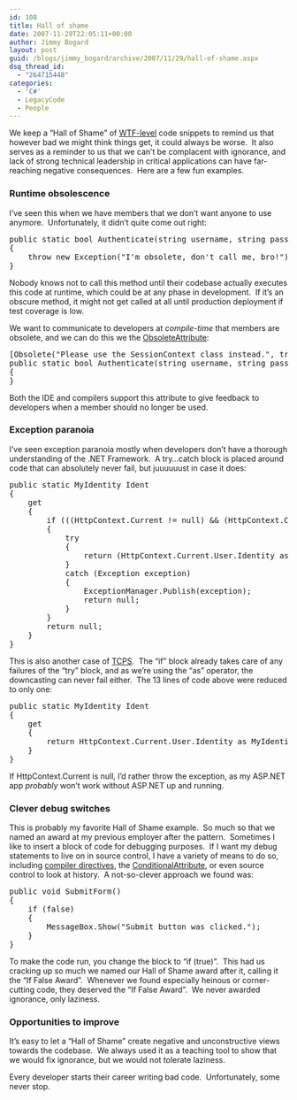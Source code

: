 ```yaml
---
id: 108
title: Hall of shame
date: 2007-11-29T22:05:11+00:00
author: Jimmy Bogard
layout: post
guid: /blogs/jimmy_bogard/archive/2007/11/29/hall-of-shame.aspx
dsq_thread_id:
  - "264715448"
categories:
  - 'C#'
  - LegacyCode
  - People
---
```

We keep a &#8220;Hall of Shame&#8221; of [WTF-level](http://worsethanfailure.com/) code snippets&nbsp;to remind us that however bad we might think things get, it could always be worse.&nbsp; It also serves as a reminder to us that we can&#8217;t be complacent with ignorance, and lack of strong technical leadership in critical applications can have far-reaching negative consequences.&nbsp; Here are a few fun examples.

### Runtime obsolescence

I&#8217;ve seen this when we have members that we don&#8217;t want anyone to use anymore.&nbsp; Unfortunately, it didn&#8217;t quite come out right:

<div class="CodeFormatContainer">
  <pre><span class="kwrd">public</span> <span class="kwrd">static</span> <span class="kwrd">bool</span> Authenticate(<span class="kwrd">string</span> username, <span class="kwrd">string</span> password)
{
    <span class="kwrd">throw</span> <span class="kwrd">new</span> Exception(<span class="str">"I'm obsolete, don't call me, bro!"</span>);
}
</pre>
</div>

Nobody knows not to call this method until their codebase actually executes this code at runtime, which could be at any phase in development.&nbsp; If it&#8217;s an obscure method, it might not get called at all until production deployment if test&nbsp;coverage is low.

We want to communicate to developers at _compile-time_ that members are obsolete, and we can do this we the [ObsoleteAttribute](http://msdn2.microsoft.com/en-us/library/system.obsoleteattribute.aspx):

<div class="CodeFormatContainer">
  <pre>[Obsolete(<span class="str">"Please use the SessionContext class instead."</span>, <span class="kwrd">true</span>)]
<span class="kwrd">public</span> <span class="kwrd">static</span> <span class="kwrd">bool</span> Authenticate(<span class="kwrd">string</span> username, <span class="kwrd">string</span> password)
{
}
</pre>
</div>

Both the IDE and compilers support this attribute to give feedback to developers when a member should no longer be used.

### Exception paranoia

I&#8217;ve seen exception paranoia mostly when developers don&#8217;t have a thorough understanding of the .NET Framework.&nbsp; A try&#8230;catch block is placed around code that can absolutely never fail, but juuuuuust in case it does:

<div class="CodeFormatContainer">
  <pre><span class="kwrd">public</span> <span class="kwrd">static</span> MyIdentity Ident
{
    get
    {
        <span class="kwrd">if</span> (((HttpContext.Current != <span class="kwrd">null</span>) && (HttpContext.Current.User != <span class="kwrd">null</span>)) && (HttpContext.Current.User.Identity != <span class="kwrd">null</span>))
        {
            <span class="kwrd">try</span>
            {
                <span class="kwrd">return</span> (HttpContext.Current.User.Identity <span class="kwrd">as</span> MyIdentity);
            }
            <span class="kwrd">catch</span> (Exception exception)
            {
                ExceptionManager.Publish(exception);
                <span class="kwrd">return</span> <span class="kwrd">null</span>;
            }
        }
        <span class="kwrd">return</span> <span class="kwrd">null</span>;
    }
}
</pre>
</div>

This is also another case of [TCPS](http://grabbagoft.blogspot.com/2007/11/stop-madness.html).&nbsp; The &#8220;if&#8221; block already takes care of any failures of the &#8220;try&#8221; block, and as we&#8217;re using the &#8220;as&#8221; operator, the downcasting can never fail either.&nbsp; The 13 lines of code above were reduced to only one:

<div class="CodeFormatContainer">
  <pre><span class="kwrd">public</span> <span class="kwrd">static</span> MyIdentity Ident
{
    get
    {
        <span class="kwrd">return</span> HttpContext.Current.User.Identity <span class="kwrd">as</span> MyIdentity;
    }
}
</pre>
</div>

If HttpContext.Current is null, I&#8217;d rather throw the exception, as my ASP.NET app _probably_ won&#8217;t work without ASP.NET up and running.

### Clever debug switches

This is probably my favorite Hall of Shame example. &nbsp;So much so that we named an award at my previous employer after the pattern.&nbsp; Sometimes I like to insert a block of code for debugging purposes.&nbsp; If I want my debug statements to live on in source control, I have a variety of means to do so, including [compiler directives](http://msdn2.microsoft.com/en-us/library/4y6tbswk(VS.80).aspx), the [ConditionalAttribute](http://msdn2.microsoft.com/en-us/library/system.diagnostics.conditionalattribute.aspx),&nbsp;or even source control to look at history.&nbsp; A not-so-clever approach we found was:

<div class="CodeFormatContainer">
  <pre><span class="kwrd">public</span> <span class="kwrd">void</span> SubmitForm()
{
    <span class="kwrd">if</span> (<span class="kwrd">false</span>)
    {
        MessageBox.Show(<span class="str">"Submit button was clicked."</span>);
    }
}
</pre>
</div>

To make the code run, you&nbsp;change the block to&nbsp;&#8220;if (true)&#8221;.&nbsp; This had us cracking up so much we named our Hall of Shame award after it, calling it the &#8220;If False Award&#8221;.&nbsp; Whenever we found especially heinous or corner-cutting code, they deserved the &#8220;If False Award&#8221;.&nbsp; We never awarded ignorance, only laziness.

### Opportunities to improve

It&#8217;s easy to let a &#8220;Hall of Shame&#8221; create negative and unconstructive views towards the codebase.&nbsp; We always used it as a teaching tool to show that we would fix ignorance, but we would not tolerate laziness.

Every developer starts their career writing bad code.&nbsp; Unfortunately, some never stop.